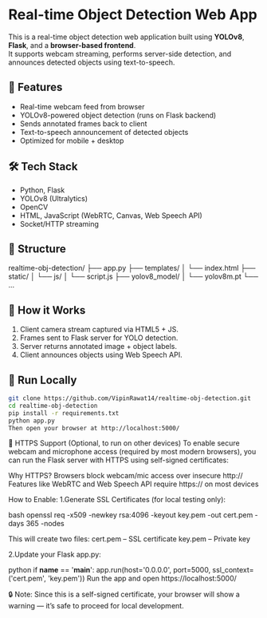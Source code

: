 # Real-time Object Detection Web App

This is a real-time object detection web application built using **YOLOv8**, **Flask**, and a **browser-based frontend**.  
It supports webcam streaming, performs server-side detection, and announces detected objects using text-to-speech.

## 🚀 Features

- Real-time webcam feed from browser
- YOLOv8-powered object detection (runs on Flask backend)
- Sends annotated frames back to client
- Text-to-speech announcement of detected objects
- Optimized for mobile + desktop

## 🛠️ Tech Stack

- Python, Flask
- YOLOv8 (Ultralytics)
- OpenCV
- HTML, JavaScript (WebRTC, Canvas, Web Speech API)
- Socket/HTTP streaming

## 📁 Structure

realtime-obj-detection/
├── app.py
├── templates/
│ └── index.html
├── static/
│ └── js/
│ └── script.js
├── yolov8_model/
│ └── yolov8m.pt
└── ...

## 🧠 How it Works

1. Client camera stream captured via HTML5 + JS.
2. Frames sent to Flask server for YOLO detection.
3. Server returns annotated image + object labels.
4. Client announces objects using Web Speech API.

## 🏁 Run Locally

```bash
git clone https://github.com/VipinRawat14/realtime-obj-detection.git
cd realtime-obj-detection
pip install -r requirements.txt
python app.py
Then open your browser at http://localhost:5000/
```


🔐 HTTPS Support (Optional, to run on other devices) 
To enable secure webcam and microphone access (required by most modern browsers), you can run the Flask server with HTTPS using self-signed certificates:

Why HTTPS?
Browsers block webcam/mic access over insecure http://
Features like WebRTC and Web Speech API require https:// on most devices

How to Enable:
1.Generate SSL Certificates (for local testing only):

 bash
 openssl req -x509 -newkey rsa:4096 -keyout key.pem -out cert.pem -days 365 -nodes

 This will create two files:
 cert.pem – SSL certificate
 key.pem – Private key

2.Update your Flask app.py:

 python
 if __name__ == '__main__':
     app.run(host='0.0.0.0', port=5000, ssl_context=('cert.pem', 'key.pem'))
 Run the app and open https://localhost:5000/

🔒 Note: Since this is a self-signed certificate, your browser will show a warning — it’s safe to proceed for local development.
